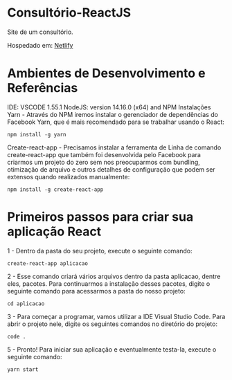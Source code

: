 # Consultório-ReactJS
Site de um consultório.

Hospedado em: [Netlify](https://consultorio-react.netlify.app/)

# Ambientes de Desenvolvimento e Referências
IDE: VSCODE 1.55.1
NodeJS: version 14.16.0 (x64) and NPM
Instalações
Yarn - Através do NPM iremos instalar o gerenciador de dependências do Facebook Yarn, que é mais recomendado para se trabalhar usando o React:

`
npm install -g yarn
`

Create-react-app - Precisamos instalar a ferramenta de Linha de comando create-react-app que também foi desenvolvida pelo Facebook para criarmos um projeto do zero sem nos preocuparmos com bundling, otimização de arquivo e outros detalhes de configuração que podem ser extensos quando realizados manualmente:

`
npm install -g create-react-app
`

# Primeiros passos para criar sua aplicação React
1 - Dentro da pasta do seu projeto, execute o seguinte comando:

`
create-react-app aplicacao
`

2 - Esse comando criará vários arquivos dentro da pasta aplicacao, dentre eles, pacotes. Para continuarmos a instalação desses pacotes, digite o seguinte comando para acessarmos a pasta do nosso projeto:

`
cd aplicacao
`

3 - Para começar a programar, vamos utilizar a IDE Visual Studio Code. Para abrir o projeto nele, digite os seguintes comandos no diretório do projeto:

`
code .
`

5 - Pronto! Para iniciar sua aplicação e eventualmente testa-la, execute o seguinte comando:

`
yarn start
`
